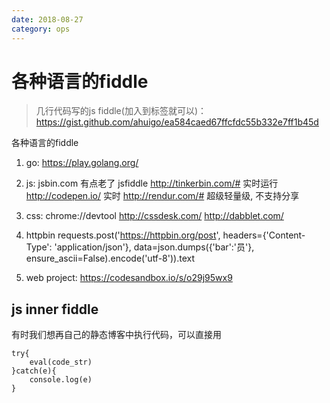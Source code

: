 ```yaml
---
date: 2018-08-27
category: ops
---
```

# 各种语言的fiddle
> 几行代码写的js fiddle(加入到标签就可以)：
https://gist.github.com/ahuigo/ea584caed67ffcfdc55b332e7ff1b45d

各种语言的fiddle
1. go:
    https://play.golang.org/

2. js:
    jsbin.com 有点老了
    jsfiddle
    http://tinkerbin.com/# 实时运行
    http://codepen.io/ 实时
    http://rendur.com/# 超级轻量级, 不支持分享

2. css:
    chrome://devtool
    http://cssdesk.com/ 
    http://dabblet.com/

2. httpbin
    requests.post('https://httpbin.org/post', headers={'Content-Type': 'application/json'}, data=json.dumps({'bar':'员'}, ensure_ascii=False).encode('utf-8')).text

2. web project:
    https://codesandbox.io/s/o29j95wx9

## js inner fiddle
有时我们想再自己的静态博客中执行代码，可以直接用

    try{
        eval(code_str)
    }catch(e){
        console.log(e)
    }